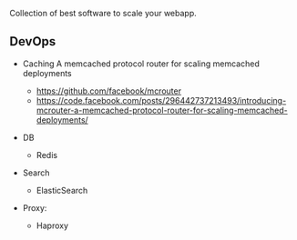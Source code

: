 Collection of best software to scale your webapp.


## DevOps

  - Caching
      A memcached protocol router for scaling memcached deployments
      - https://github.com/facebook/mcrouter
      - https://code.facebook.com/posts/296442737213493/introducing-mcrouter-a-memcached-protocol-router-for-scaling-memcached-deployments/

  - DB
    - Redis

  - Search
    - ElasticSearch

  - Proxy:
    - Haproxy

